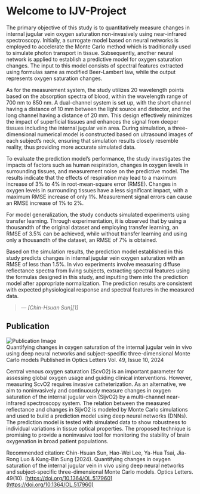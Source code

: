 <!-- # Welcome to IJV-Project

For full documentation visit [mkdocs.org](https://www.mkdocs.org).

## Commands

* `mkdocs new [dir-name]` - Create a new project.
* `mkdocs serve` - Start the live-reloading docs server.
* `mkdocs build` - Build the documentation site.
* `mkdocs -h` - Print help message and exit.

## Project layout

    mkdocs.yml    # The configuration file.
    docs/
        index.md  # The documentation homepage.
        ...       # Other markdown pages, images and other files. -->

# Welcome to IJV-Project
The primary objective of this study is to quantitatively measure changes in internal jugular vein oxygen saturation non-invasively using near-infrared spectroscopy. Initially, a surrogate model based on neural networks is employed to accelerate the Monte Carlo method which is traditionally used to simulate photon transport in tissue. Subsequently, another neural network is applied to establish a predictive model for oxygen saturation changes. The input to this model consists of spectral features extracted using formulas same as modified Beer-Lambert law, while the output represents oxygen saturation changes.  

As for the measurement system, the study utilizes 20 wavelength points based on the absorption spectra of blood, within the wavelength range of 700 nm to 850 nm. A dual-channel system is set up, with the short channel having a distance of 10 mm between the light source and detector, and the long channel having a distance of 20 mm. This design effectively minimizes the impact of superficial tissues and enhances the signal from deeper tissues including the internal jugular vein area. During simulation, a three-dimensional numerical model is constructed based on ultrasound images of each subject’s neck, ensuring
that simulation results closely resemble reality, thus providing more accurate simulated data.  

To evaluate the prediction model’s performance, the study investigates the impacts of factors such as human respiration, changes in oxygen levels in surrounding tissues, and measurement noise on the predictive model. The results indicate that the effects of respiration may lead to a maximum increase of 3% to 4% in root-mean-square error (RMSE). Changes in oxygen levels in surrounding tissues have a less significant impact, with a maximum RMSE increase of only 1%. Measurement signal errors can cause an RMSE increase of 1% to 2%.  

For model generalization, the study conducts simulated experiments using transfer learning. Through experimentation, it is observed that by using a thousandth of the original dataset and employing transfer learning, an RMSE of 3.5% can be achieved, while without transfer learning and using only a thousandth of the dataset, an RMSE of 7% is obtained.  

Based on the simulation results, the prediction model established in this study predicts changes in internal jugular vein oxygen saturation with an RMSE of less than 1.5%. In vivo experiments involve measuring diffuse reflectance spectra from living subjects, extracting spectral features using the formulas designed in this study, and inputting them into the prediction model after appropriate normalization. The prediction results are consistent with expected physiological response and spectral features in the measured data.  
>  &mdash; <cite>[Chin-Hsuan Sun][1]</cite>  

## Publication
![Publication Image](/IJV-Project/publication1.png)  
Quantifying changes in oxygen saturation of the internal jugular vein in vivo using deep neural networks and subject-specific three-dimensional Monte Carlo models
Published in Optics Letters Vol. 49, Issue 10, 2024

Central venous oxygen saturation (ScvO2) is an important parameter for assessing global oxygen usage and guiding clinical interventions. However, measuring ScvO2 requires invasive catheterization. As an alternative, we aim to noninvasively and continuously measure changes in oxygen saturation of the internal jugular vein (SijvO2) by a multi-channel near-infrared spectroscopy system. The relation between the measured reflectance and changes in SijvO2 is modeled by Monte Carlo simulations and used to build a prediction model using deep neural networks (DNNs). The prediction model is tested with simulated data to show robustness to individual variations in tissue optical properties. The proposed technique is promising to provide a noninvasive tool for monitoring the stability of brain oxygenation in broad patient populations.

Recommended citation: Chin-Hsuan Sun, Hao-Wei Lee, Ya-Hua Tsai, Jia-Rong Luo & Kung-Bin Sung (2024). Quantifying changes in oxygen saturation of the internal jugular vein in vivo using deep neural networks and subject-specific three-dimensional Monte Carlo models. Optics Letters. 49(10). [https://doi.org/10.1364/OL.517960](https://doi.org/10.1364/OL.517960)

